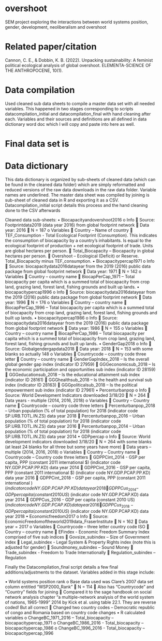 # overshoot
SEM project exploring the interactions between world systems position, gender, development, neoliberalism and overshoot

# Related paper/citation
Cannon, C. E., & Dobbin, K. B. (2022). Unpacking sustainability: A feminist political ecological analysis of global overshoot. ELEMENTA-SCIENCE OF THE ANTHROPOCENE, 10(1).

# Data compilation
Used cleaned sub data sheets to compile a master data set with all needed variables. This happened in two stages corresponding to scripts datacompilation_initial and datacompilation_final with hand cleaning after each. Variables and their sources and definitions are all defined in data dictionary word doc which I will copy and paste into here as well. 

# Final data set is 

# Data dictionary 

This data dictionary is organized by sub-sheets of cleaned data (which can be found in the cleaned data folder) which are simply reformatted and reduced versions of the raw data downloads in the raw data folder. Variable names are underlined. The master data sheet was compiled by joining is sub-sheet of cleaned data in R and exporting it as a CSV. Datacompilation_initial script details this process and the hand cleaning done to the CSV afterwards

Cleaned data sub-sheets: 
•	Biocapacityandovershoot2016
o	Info
	Source: Footprintdata2019 (data year 2016) from global footprint network
	Data year: 2016
	N = 187
o	Variables
	Country – Name of country
	TEF_Consumption  - Total Ecological Footprint (Consumption). This indicates the consumption of biocapacity by a country’s inhabitants. Is equal to the ecological footprint of production + net ecological footprint of trade. Units are global hectares per person. 
	Total_Biocapacity – Biocapacity in global hectares per person. 
	Overshoot – Ecological (Deficit) or Reserve. Total_Biocapacity minus TEF_consumption. 
•	Biocapacitypercap1971
o	Info
	Source: biocapacitydata2016datayear from the 2019 (2016) public data package from global footprint network 
	Data year: 1971
	N = 142
o	Variables
	Country – country name
	BiocapPerCap_1971 – Total biocapacity per capita which is a summed total of biocapacity from crop land, grazing land, forest land, fishing grounds and built up lands. 
•	biocapacitypercap1996
o	Info
	Source: biocapacitydata2016datayear from the 2019 (2016) public data package from global footprint network 
	Data year: 1996
	N = 176
o	Variables
	Country – country name
	BiocapPerCap_1996 – Total biocapacity per capita which is a summed total of biocapacity from crop land, grazing land, forest land, fishing grounds and built up lands. 
•	biocapacitypercap1986
o	Info
	Source: biocapacitydata2016datayear from the 2019 (2016) public data package from global footprint network 
	Data year: 1986
	N = 155
o	Variables
	Country – country name
	BiocapPerCap_1986 – Total biocapacity per capita which is a summed total of biocapacity from crop land, grazing land, forest land, fishing grounds and built up lands. 
•	GenderGap2018
o	Info
	Source: Globalgendergapdata2018
	Data year: 2018
	N = 153 with some blanks so actually 148
o	Variables
	Countrycode – country code three letter
	Country – country name
	GenderGapIndex_2018 – Is the overall global gender gap index (indicator ID 27959) 
	GGGeconomicsub_2018 – Is the economic participation and opportunities sub index (indicator ID 28159)
	GGGeducationsub_2018 – Is the educational attainment sub index (indicator ID 28161)
	GGGhealthsub_2018 – Is the health and survival sub index (indicator ID 28163)
	GGGpoliticalsub_2018 – Is the political empowerment sub index (indicator ID 27961)
•	Percenturbanpop
o	Info
	Source: World Development Indicators downloaded 3/18/20
	N = 264
	Data years -  multiple (2014, 2016, 2018)
o	Variables
	Country – Country name
	Countrycode – country code three letters
	Percenturbanpop_2018 – Urban population (% of total population) for 2018 (indicator code SP.URB.TOTL.IN.ZS) data year 2018
	Percenturbanpop_2016 – Urban population (% of total population) for 2018 (indicator code SP.URB.TOTL.IN.ZS) data year 2016
	Percenturbanpop_2014 – Urban population (% of total population) for 2018 (indicator code SP.URB.TOTL.IN.ZS) data year 2014
•	GDPpercap
o	Info
	Source: World development indicators downloaded 3/18/20
	N = 264 with some blanks (at least 24 blanks for all three but some years have more)
	Data years – multiple (2014, 2016, 2018)
o	Variables
	Country – Country name
	Countrycode – Country code three letters
	GDPPCint_2014 - GSP per capita, PPP (constant 2011 international $) (indicator code NY.GDP.PCAP.PP.KD) data year 2014
	GDPPCint_2016 - GSP per capita, PPP (constant 2011 international $) (indicator code NY.GDP.PCAP.PP.KD) data year 2016
	GDPPCint_2018 - GSP per capita, PPP (constant 2011 international $) (indicator code NY.GDP.PCAP.PP.KD) data year 2018
	GDPPCus_2014 – GDP per capita (constant 2010 US$) (indicator code NY.GDP.PCAP.KD) data year 2014
	GDPPCus_2016 - GDP per capita (constant 2010 US$) (indicator code NY.GDP.PCAP.KD) data year 2016
	GDPPCus_2018 - GDP per capita (constant 2010 US$) (indicator code NY.GDP.PCAP.KD) data year 2018
•	Economicfreedom2017
o	Info
	Source: EconomicFreedomoftheworld2019data_FraserInstitute
	N = 162
	Data year = 2017
o	Variables
	Countrycode – three letter country code ISO
	Country – country name
	EFindex - Economic Freedom Summary Index comprised of five sub indices
	Govsize_subindex – Size of Government index
	Legal_subindex - Legal System & Property Rights index (note this is adjusted for gender)
	Soundmoney_subindex – Sound Money
	Trade_subindex - Freedom to Trade Internationally
	Regulation_subindex – Regulation 

Finally the Datacompilation_final script details a few final additions/adjustments to the dataset. Variables added in this stage include:

•	World systems position rank
o	Base data used was Clare’s 2007 data set column entitled “WSP2000_Rank”
	N = 114
	Also has “Countrycode” and “Country” fields for joining
	Compared it to the sage handbook on social network analysis chapter “a multiple-network analysis of the world system of nations, 1965-1999” 2014 by Kick et al. using table 22.1. They are reverse coded! But all correct
	Changed two country codes – Democratic republic of congo and Romania based on country code changes
•	R calculated variables
o	ChangeBC_1971_2016 – Total_biocapacity – biocapacitypercap_1971
o	ChangeBC_1986_2016 - Total_biocapacity – biocapacitypercap_1986
o	ChangeBC_1996_2016 - Total_biocapacity – biocapacitypercap_1996

